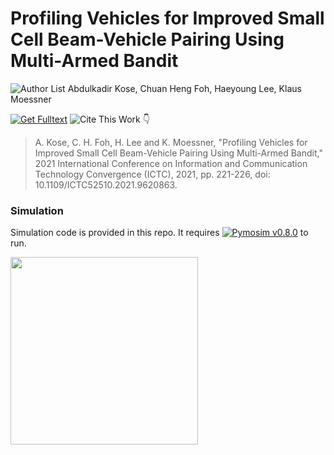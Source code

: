 # Profiling Vehicles for Improved Small Cell Beam-Vehicle Pairing Using Multi-Armed Bandit

![Author List](https://img.shields.io/badge/Author-List-orange)  Abdulkadir Kose, Chuan Heng Foh, Haeyoung Lee, Klaus Moessner

[![Get Fulltext](https://img.shields.io/badge/Get-FullText-red)](https://openresearch.surrey.ac.uk/esploro/outputs/99602621202346)  ![Cite This Work](https://img.shields.io/badge/cite-this%20work-9cf) <html>&#128071;</html>

> A. Kose, C. H. Foh, H. Lee and K. Moessner, "Profiling Vehicles for Improved Small Cell Beam-Vehicle Pairing Using Multi-Armed Bandit," 2021 International Conference on Information and Communication Technology Convergence (ICTC), 2021, pp. 221-226, doi: 10.1109/ICTC52510.2021.9620863.

### Simulation 

Simulation code is provided in this repo. It requires [![Pymosim v0.8.0](https://img.shields.io/badge/Pymosim-v0.8.0-brightgreen)](https://cfoh.github.io/pymosim-doc/start.html) to run.

<img src="https://user-images.githubusercontent.com/51439829/203148018-f4c85be0-fb24-40f5-ba24-7fe326134d34.gif" width="300">

